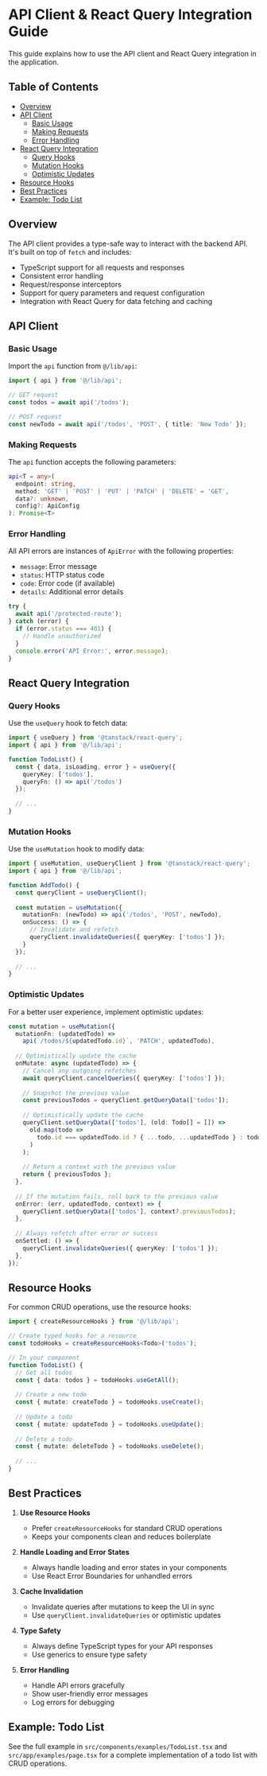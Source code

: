 # API Client & React Query Integration Guide

This guide explains how to use the API client and React Query integration in the application.

## Table of Contents
- [Overview](#overview)
- [API Client](#api-client)
  - [Basic Usage](#basic-usage)
  - [Making Requests](#making-requests)
  - [Error Handling](#error-handling)
- [React Query Integration](#react-query-integration)
  - [Query Hooks](#query-hooks)
  - [Mutation Hooks](#mutation-hooks)
  - [Optimistic Updates](#optimistic-updates)
- [Resource Hooks](#resource-hooks)
- [Best Practices](#best-practices)
- [Example: Todo List](#example-todo-list)

## Overview

The API client provides a type-safe way to interact with the backend API. It's built on top of `fetch` and includes:

- TypeScript support for all requests and responses
- Consistent error handling
- Request/response interceptors
- Support for query parameters and request configuration
- Integration with React Query for data fetching and caching

## API Client

### Basic Usage

Import the `api` function from `@/lib/api`:

```typescript
import { api } from '@/lib/api';

// GET request
const todos = await api('/todos');

// POST request
const newTodo = await api('/todos', 'POST', { title: 'New Todo' });
```

### Making Requests

The `api` function accepts the following parameters:

```typescript
api<T = any>(
  endpoint: string,
  method: 'GET' | 'POST' | 'PUT' | 'PATCH' | 'DELETE' = 'GET',
  data?: unknown,
  config?: ApiConfig
): Promise<T>
```

### Error Handling

All API errors are instances of `ApiError` with the following properties:

- `message`: Error message
- `status`: HTTP status code
- `code`: Error code (if available)
- `details`: Additional error details

```typescript
try {
  await api('/protected-route');
} catch (error) {
  if (error.status === 401) {
    // Handle unauthorized
  }
  console.error('API Error:', error.message);
}
```

## React Query Integration

### Query Hooks

Use the `useQuery` hook to fetch data:

```typescript
import { useQuery } from '@tanstack/react-query';
import { api } from '@/lib/api';

function TodoList() {
  const { data, isLoading, error } = useQuery({
    queryKey: ['todos'],
    queryFn: () => api('/todos')
  });
  
  // ...
}
```

### Mutation Hooks

Use the `useMutation` hook to modify data:

```typescript
import { useMutation, useQueryClient } from '@tanstack/react-query';
import { api } from '@/lib/api';

function AddTodo() {
  const queryClient = useQueryClient();
  
  const mutation = useMutation({
    mutationFn: (newTodo) => api('/todos', 'POST', newTodo),
    onSuccess: () => {
      // Invalidate and refetch
      queryClient.invalidateQueries({ queryKey: ['todos'] });
    }
  });
  
  // ...
}
```

### Optimistic Updates

For a better user experience, implement optimistic updates:

```typescript
const mutation = useMutation({
  mutationFn: (updatedTodo) => 
    api(`/todos/${updatedTodo.id}`, 'PATCH', updatedTodo),
  
  // Optimistically update the cache
  onMutate: async (updatedTodo) => {
    // Cancel any outgoing refetches
    await queryClient.cancelQueries({ queryKey: ['todos'] });
    
    // Snapshot the previous value
    const previousTodos = queryClient.getQueryData(['todos']);
    
    // Optimistically update the cache
    queryClient.setQueryData(['todos'], (old: Todo[] = []) =>
      old.map(todo =>
        todo.id === updatedTodo.id ? { ...todo, ...updatedTodo } : todo
      )
    );
    
    // Return a context with the previous value
    return { previousTodos };
  },
  
  // If the mutation fails, roll back to the previous value
  onError: (err, updatedTodo, context) => {
    queryClient.setQueryData(['todos'], context?.previousTodos);
  },
  
  // Always refetch after error or success
  onSettled: () => {
    queryClient.invalidateQueries({ queryKey: ['todos'] });
  },
});
```

## Resource Hooks

For common CRUD operations, use the resource hooks:

```typescript
import { createResourceHooks } from '@/lib/api';

// Create typed hooks for a resource
const todoHooks = createResourceHooks<Todo>('todos');

// In your component
function TodoList() {
  // Get all todos
  const { data: todos } = todoHooks.useGetAll();
  
  // Create a new todo
  const { mutate: createTodo } = todoHooks.useCreate();
  
  // Update a todo
  const { mutate: updateTodo } = todoHooks.useUpdate();
  
  // Delete a todo
  const { mutate: deleteTodo } = todoHooks.useDelete();
  
  // ...
}
```

## Best Practices

1. **Use Resource Hooks**
   - Prefer `createResourceHooks` for standard CRUD operations
   - Keeps your components clean and reduces boilerplate

2. **Handle Loading and Error States**
   - Always handle loading and error states in your components
   - Use React Error Boundaries for unhandled errors

3. **Cache Invalidation**
   - Invalidate queries after mutations to keep the UI in sync
   - Use `queryClient.invalidateQueries` or optimistic updates

4. **Type Safety**
   - Always define TypeScript types for your API responses
   - Use generics to ensure type safety

5. **Error Handling**
   - Handle API errors gracefully
   - Show user-friendly error messages
   - Log errors for debugging

## Example: Todo List

See the full example in `src/components/examples/TodoList.tsx` and `src/app/examples/page.tsx` for a complete implementation of a todo list with CRUD operations.

